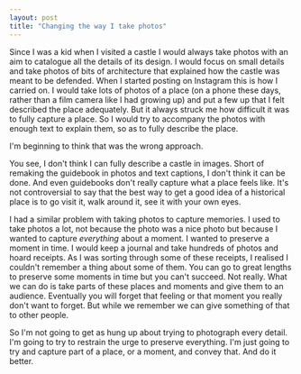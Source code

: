 ```yaml
---
layout: post
title: "Changing the way I take photos"
---
```


Since I was a kid when I visited a castle I would always take photos with an aim to catalogue all the details of its design. I would focus on small details and take photos of bits of architecture that explained how the castle was meant to be defended. When I started posting on Instagram this is how I carried on. I would take lots of photos of a place (on a phone these days, rather than a film camera like I had growing up) and put a few up that I felt described the place adequately. But it always struck me how difficult it was to fully capture a place. So I would try to accompany the photos with enough text to explain them, so as to fully describe the place.

I'm beginning to think that was the wrong approach.

You see, I don't think I can fully describe a castle in images. Short of remaking the guidebook in photos and text captions, I don't think it can be done. And even guidebooks don't really capture what a place feels like. It's not controversial to say that the best way to get a good idea of a historical place is to go visit it, walk around it, see it with your own eyes.

I had a similar problem with taking photos to capture memories. I used to take photos a lot, not because the photo was a nice photo but because I wanted to capture _everything_ about a moment. I wanted to preserve a moment in time. I would keep a journal and take hundreds of photos and hoard receipts. As I was sorting through some of these receipts, I realised I couldn't remember a thing about some of them. You can go to great lengths to preserve some moments in time but you can't succeed. Not really. What we can do is take parts of these places and moments and give them to an audience. Eventually you will forget that feeling or that moment you really don't want to forget. But while we remember we can give something of that to other people.

So I'm not going to get as hung up about trying to photograph every detail. I'm going to try to restrain the urge to preserve everything. I'm just going to try and capture part of a place, or a moment, and convey that. And do it better.
